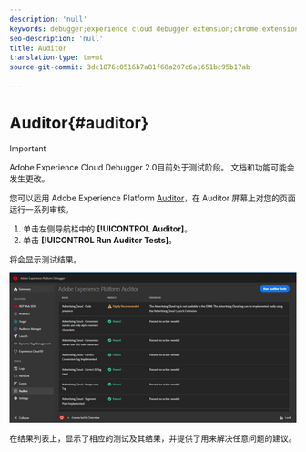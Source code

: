 ```yaml
---
description: 'null'
keywords: debugger;experience cloud debugger extension;chrome;extension;auditor;dtm;target
seo-description: 'null'
title: Auditor
translation-type: tm+mt
source-git-commit: 3dc1876c0516b7a81f68a207c6a1651bc95b17ab

---
```



# Auditor{#auditor}

>[!IMPORTANT]
>
>Adobe Experience Cloud Debugger 2.0目前处于测试阶段。 文档和功能可能会发生更改。

您可以运用 Adobe Experience Platform [Auditor](https://docs.adobe.com/content/help/en/auditor/using/overview.html)，在 Auditor 屏幕上对您的页面运行一系列审核。

1. 单击左侧导航栏中的 **[!UICONTROL Auditor]**。
1. 单击 **[!UICONTROL Run Auditor Tests]**。

将会显示测试结果。

![](assets/auditor-results.jpg)

在结果列表上，显示了相应的测试及其结果，并提供了用来解决任意问题的建议。